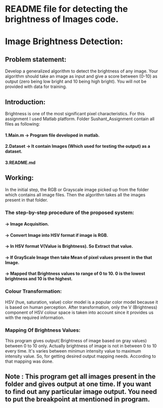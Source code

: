 
# README file for detecting the brightness of Images code.

# Image Brightness Detection:
## Problem statement:

Develop a generalized algorithm to detect the brightness of any image. Your algorithm should take an image as input and give a score between (0-10) as output (zero being low bright and 10 being high bright). You will not be provided with data for training.

## Introduction:
Brightness is one of the most significant pixel characteristics. For this assignment I used Matlab platform. Folder Sushant_Assignment contain all files as following: 
#### 1.Main.m → Program file developed in matlab.
#### 2.Dataset → It contain Images (Which used for testing the output) as a dataset.
#### 3.README.md
 
## Working:
In the initial step, the RGB or Grayscale image picked up from the folder which contains all image files. Then the algorithm takes all the images present in that folder.

### The step-by-step procedure of the proposed system:
#### -> Image Acquisition.
#### -> Convert Image into HSV format if image is RGB.
#### -> In HSV format V(Value is Brightness). So Extract that value.
#### -> If GrayScale Image then take Mean of pixel values present in the that Image.
#### -> Mapped that Brightness values to range of 0 to 10. 0 is the lowest brightness and 10 is the highest.

### Colour Transformation:
HSV (hue, saturation, value) color model is a popular color model because it is based on human perception.
After transformation, only the V (Brightness) component of HSV colour space is taken into account since it provides us with the required information.

### Mapping Of Brightness Values:
This program gives output( Brightness of image based on gray values) between 0 to 10 only. Actually brightness of image is not in between 0 to 10 every time. It's varies between minimun intensity value to maximum intensity value. So, for getting desired output mapping needs. According to that mapping was done. 

## Note :  This program get all images present in the folder and gives output at one time. If you want to find out any particular image output. You need to put the breakpoint at mentioned in program.








